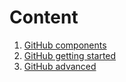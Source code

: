 # Content
1. [GitHub components](github-components.md)
1. [GitHub getting started](github-gettingstarted.md)
1. [GitHub advanced](github-advanced.md)